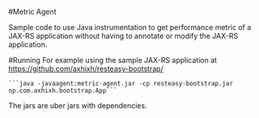 #Metric Agent

Sample code to use Java instrumentation to get performance 
metric of a JAX-RS application without having to annotate 
or modify the JAX-RS application.

#Running
For example using the sample JAX-RS application at
https://github.com/axhixh/resteasy-bootstrap/

    ```java -javaagent:metric-agent.jar -cp resteasy-bootstrap.jar np.com.axhixh.bootstrap.App```

The jars are uber jars with dependencies.
